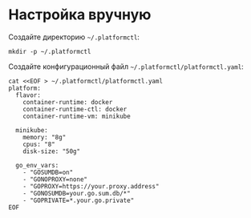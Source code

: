 # Настройка вручную

Создайте директорию `~/.platformctl`:

```shell
mkdir -p ~/.platformctl
```

Создайте конфигурационный файл `~/.platformctl/platformctl.yaml`:

```shell
cat <<EOF > ~/.platformctl/platformctl.yaml
platform:
  flavor:
    container-runtime: docker
    container-runtime-ctl: docker
    container-runtime-vm: minikube

  minikube:
    memory: "8g"
    cpus: "8"
    disk-size: "50g"

  go_env_vars:
    - "GOSUMDB=on"
    - "GONOPROXY=none"
    - "GOPROXY=https://your.proxy.address"
    - "GONOSUMDB=your.go.sum.db/*"
    - "GOPRIVATE=*.your.go.private"
EOF
```
